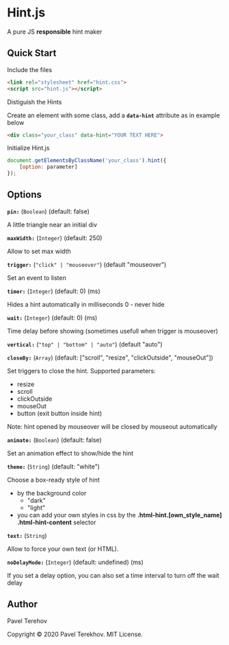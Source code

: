 # Hint.js
A pure JS **responsible** hint maker

## Quick Start

Include the files

```html
<link rel="stylesheet" href="hint.css">
<script src="hint.js"></script>
```

Distiguish the Hints

Create an element with some class, add a **`data-hint`** attribute  as in example below

```html
<div class="your_class" data-hint="YOUR TEXT HERE">
```

Initialize Hint.js

```js
document.getElementsByClassName('your_class').hint({
    [option: parameter]
});
```

## Options

**`pin:`** (`Boolean`) (default: false)

A little triangle near an initial div

**`maxWidth:`** (`Integer`) (default: 250)

Allow to set max width

**`trigger:`** (`"click" | "mouseover"`) (default "mouseover")

Set an event to listen

**`timer:`** (`Integer`) (default: 0) (ms)

Hides a hint automatically in milliseconds
0 - never hide

**`wait:`** (`Integer`) (default: 0) (ms)

Time delay before showing (sometimes usefull when trigger is mouseover)

**`vertical:`** (`"top" | "bottom" | "auto"`) (default "auto")

**`closeBy:`** (`Array`) (default: ["scroll", "resize", "clickOutside", "mouseOut"])

Set triggers to close the hint. Supported parameters:
- resize
- scroll
- clickOutside
- mouseOut
- button (exit button inside hint)

Note: hint opened by mouseover will be closed by mouseout automatically

**`animate:`** (`Boolean`) (default: false)

Set an animation effect to show/hide the hint

**`theme:`** (`String`) (default: "white")

Choose a box-ready style of hint
- by the background color
    - "dark"
    - "light"
- you can add your own styles in css by the **.html-hint.[own_style_name] .html-hint-content** selector

**`text:`** (`String`)

Allow to force your own text (or HTML).

**`noDelayMode:`** (`Integer`) (default: undefined) (ms)

If you set a delay option, you can also set a time interval to turn off the wait delay


## Author

Pavel Terehov

Copyright &copy; 2020 Pavel Terekhov. MIT License.